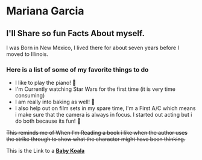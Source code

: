 # Mariana Garcia
## I'll Share so fun Facts About myself.

 I was Born in New Mexico, I lived there for about seven years before I moved to Illinois.

 ### Here is a list of some of my favorite things to do

 - I like to play the piano! :musical_keyboard:
 - I'm Currently watching Star Wars for the first time (it is very time consuming)
 - I am really into baking as well! :cake:
 - I also help out on film sets in my spare time, I'm a First A/C which means i make sure that the camera is always in focus. I started out acting but i do both because its fun! :movie_camera:

 ~~This reminds me of When I'm Reading a book i like when the author uses the strike through to show what the character might have been thinking.~~	

This is the Link to a **[Baby Koala](https://www.reddit.com/media?url=https%3A%2F%2Fi.redd.it%2Faslxkf2n0y621.jpg&rdt=56019)**